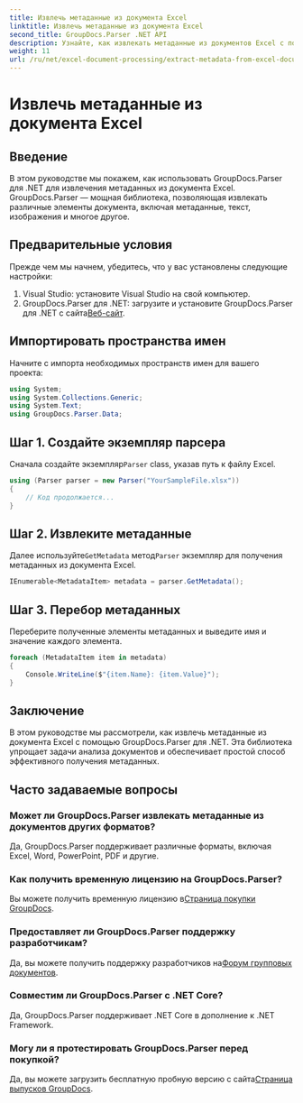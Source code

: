 ```yaml
---
title: Извлечь метаданные из документа Excel
linktitle: Извлечь метаданные из документа Excel
second_title: GroupDocs.Parser .NET API
description: Узнайте, как извлекать метаданные из документов Excel с помощью GroupDocs.Parser для .NET. Следуйте этому пошаговому руководству.
weight: 11
url: /ru/net/excel-document-processing/extract-metadata-from-excel-document/
---
```


# Извлечь метаданные из документа Excel

## Введение
В этом руководстве мы покажем, как использовать GroupDocs.Parser для .NET для извлечения метаданных из документа Excel. GroupDocs.Parser — мощная библиотека, позволяющая извлекать различные элементы документа, включая метаданные, текст, изображения и многое другое.
## Предварительные условия
Прежде чем мы начнем, убедитесь, что у вас установлены следующие настройки:
1. Visual Studio: установите Visual Studio на свой компьютер.
2.  GroupDocs.Parser для .NET: загрузите и установите GroupDocs.Parser для .NET с сайта[Веб-сайт](https://releases.groupdocs.com/parser/net/).

## Импортировать пространства имен
Начните с импорта необходимых пространств имен для вашего проекта:
```csharp
using System;
using System.Collections.Generic;
using System.Text;
using GroupDocs.Parser.Data;
```
## Шаг 1. Создайте экземпляр парсера
 Сначала создайте экземпляр`Parser` class, указав путь к файлу Excel.
```csharp
using (Parser parser = new Parser("YourSampleFile.xlsx"))
{
    // Код продолжается...
}
```
## Шаг 2. Извлеките метаданные
 Далее используйте`GetMetadata` метод`Parser` экземпляр для получения метаданных из документа Excel.
```csharp
IEnumerable<MetadataItem> metadata = parser.GetMetadata();
```
## Шаг 3. Перебор метаданных
Переберите полученные элементы метаданных и выведите имя и значение каждого элемента.
```csharp
foreach (MetadataItem item in metadata)
{
    Console.WriteLine($"{item.Name}: {item.Value}");
}
```

## Заключение
В этом руководстве мы рассмотрели, как извлечь метаданные из документа Excel с помощью GroupDocs.Parser для .NET. Эта библиотека упрощает задачи анализа документов и обеспечивает простой способ эффективного получения метаданных.

## Часто задаваемые вопросы
### Может ли GroupDocs.Parser извлекать метаданные из документов других форматов?
Да, GroupDocs.Parser поддерживает различные форматы, включая Excel, Word, PowerPoint, PDF и другие.
### Как получить временную лицензию на GroupDocs.Parser?
 Вы можете получить временную лицензию в[Страница покупки GroupDocs](https://purchase.groupdocs.com/temporary-license/).
### Предоставляет ли GroupDocs.Parser поддержку разработчикам?
 Да, вы можете получить поддержку разработчиков на[Форум групповых документов](https://forum.groupdocs.com/c/parser/17).
### Совместим ли GroupDocs.Parser с .NET Core?
Да, GroupDocs.Parser поддерживает .NET Core в дополнение к .NET Framework.
### Могу ли я протестировать GroupDocs.Parser перед покупкой?
 Да, вы можете загрузить бесплатную пробную версию с сайта[Страница выпусков GroupDocs](https://releases.groupdocs.com/).